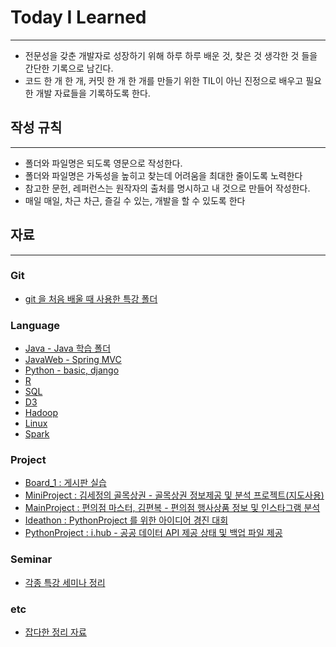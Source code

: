 # Today I Learned

---

- 전문성을 갖춘 개발자로 성장하기 위해 하루 하루 배운 것, 찾은 것 생각한 것 들을 간단한 기록으로 남긴다.
- 코드 한 개 한 개, 커밋 한 개 한 개를 만들기 위한 TIL이 아닌 진정으로 배우고 필요한 개발 자료들을 기록하도록 한다.



## 작성 규칙

---

- 폴더와 파일명은 되도록 영문으로 작성한다.
- 폴더와 파일명은 가독성을 높히고 찾는데 어려움을 최대한 줄이도록 노력한다
- 참고한 문헌, 레퍼런스는 원작자의 출처를 명시하고 내 것으로 만들어 작성한다.
- 매일 매일, 차근 차근, 즐길 수 있는, 개발을 할 수 있도록 한다



## 자료

---

### Git

- [git 을 처음 배울 때 사용한 특강 폴더](https://github.com/sehooh5/TIL/tree/master/Git)

### Language

- [Java - Java 학습 폴더](https://github.com/sehooh5/TIL/tree/master/Language/Java)
- [JavaWeb - Spring MVC](https://github.com/sehooh5/TIL/tree/master/Language/JavaWeb)
- [Python - basic, django](https://github.com/sehooh5/TIL/tree/master/Language/Python)
- [R](https://github.com/sehooh5/TIL/tree/master/Language/R)
- [SQL](https://github.com/sehooh5/TIL/tree/master/Language/SQL)
- [D3](https://github.com/sehooh5/TIL/tree/master/Language/D3)
- [Hadoop](https://github.com/sehooh5/TIL/tree/master/Language/Hadoop)
- [Linux](https://github.com/sehooh5/TIL/tree/master/Language/Linux)
- [Spark](https://github.com/sehooh5/TIL/tree/master/Language/Spark)

### Project

- [Board_1 : 게시판 실습](https://github.com/sehooh5/TIL/tree/master/Project/board_1)
- [MiniProject : 김세정의 골목상권 - 골목상권 정보제공 및 분석 프로젝트(지도사용)](https://github.com/sehooh5/TIL/tree/master/Project/MiniProject)
- [MainProject : 편의점 마스터, 김편복 - 편의점 행사상품 정보 및 인스타그램 분석](https://github.com/sehooh5/TIL/tree/master/Project/MainProject)
- [Ideathon : PythonProject 를 위한 아이디어 경진 대회](https://github.com/sehooh5/TIL/tree/master/Project/Ideathon)
- [PythonProject :  i.hub - 공공 데이터 API 제공 상태 및 백업 파일 제공](https://github.com/sehooh5/TIL/tree/master/Project/PythonProject)

### Seminar

- [각종 특강 세미나 정리](https://github.com/sehooh5/TIL/tree/master/Seminar)

### etc

- [잡다한 정리 자료](https://github.com/sehooh5/TIL/tree/master/etc)



